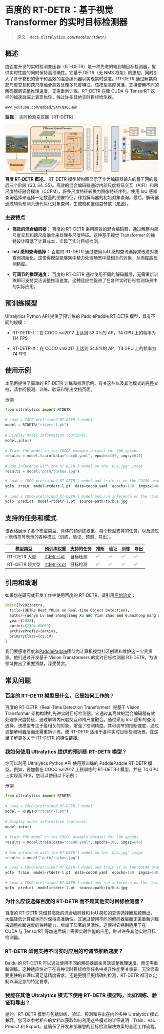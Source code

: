 # 百度的 RT-DETR：基于视觉 Transformer 的实时目标检测器

> 原文：[`docs.ultralytics.com/models/rtdetr/`](https://docs.ultralytics.com/models/rtdetr/)

## 概述

由百度开发的实时检测变压器（RT-DETR）是一种先进的端到端目标检测器，提供实时性能的同时保持高准确性。它基于 DETR（无 NMS 框架）的思想，同时引入了基于卷积的骨干和高效的混合编码器以实现实时速度。RT-DETR 通过解耦内部尺度交互和跨尺度融合高效处理多尺度特征。该模型高度灵活，支持使用不同的解码器层调整推理速度，无需重新训练。RT-DETR 在像 CUDA 与 TensorRT 这样的加速后端上表现优异，胜过许多其他实时目标检测器。

[`www.youtube.com/embed/SArFQs6CHwk`](https://www.youtube.com/embed/SArFQs6CHwk)

**监视：** 实时检测变压器（RT-DETR）

![模型示例图](img/7f966781c755c8c958c9ec7323740907.png) **百度 RT-DETR 概述。** RT-DETR 模型架构图显示了作为编码器输入的骨干网的最后三个阶段 {S3, S4, S5}。高效的混合编码器通过内部尺度特征交互（AIFI）和跨尺度特征融合模块（CCFM），将多尺度特征转换为图像特征序列。使用 IoU 感知查询选择来选择一定数量的图像特征，作为解码器的初始对象查询。最后，解码器通过辅助预测头迭代优化对象查询，生成框和置信度分数（[来源](https://arxiv.org/pdf/2304.08069.pdf)）。

### 主要特点

+   **高效的混合编码器：** 百度的 RT-DETR 采用高效的混合编码器，通过解耦内部尺度交互和跨尺度融合来处理多尺度特征。这种基于视觉 Transformer 的独特设计降低了计算成本，实现了实时目标检测。

+   **IoU 感知查询选择：** 百度的 RT-DETR 通过使用 IoU 感知查询选择来改进对象查询初始化。这使得模型能够集中精力处理场景中最相关的对象，从而提高检测精度。

+   **可调节的推理速度：** 百度的 RT-DETR 通过使用不同的解码器层，无需重新训练即可支持灵活调整推理速度。这种适应性促进了在各种实时目标检测场景中的实际应用。

## 预训练模型

Ultralytics Python API 提供了预训练的 PaddlePaddle RT-DETR 模型，具有不同的规模：

+   RT-DETR-L：在 COCO val2017 上达到 53.0%的 AP，T4 GPU 上的帧率为 114 FPS

+   RT-DETR-X：在 COCO val2017 上达到 54.8%的 AP，T4 GPU 上的帧率为 74 FPS

## 使用示例

本示例提供了简单的 RT-DETR 训练和推理示例。有关这些以及其他模式的完整文档，请参阅预测、训练、验证和导出文档页面。

示例

```py
from ultralytics import RTDETR

# Load a COCO-pretrained RT-DETR-l model
model = RTDETR("rtdetr-l.pt")

# Display model information (optional)
model.info()

# Train the model on the COCO8 example dataset for 100 epochs
results = model.train(data="coco8.yaml", epochs=100, imgsz=640)

# Run inference with the RT-DETR-l model on the 'bus.jpg' image
results = model("path/to/bus.jpg") 
```

```py
# Load a COCO-pretrained RT-DETR-l model and train it on the COCO8 example dataset for 100 epochs
yolo  train  model=rtdetr-l.pt  data=coco8.yaml  epochs=100  imgsz=640

# Load a COCO-pretrained RT-DETR-l model and run inference on the 'bus.jpg' image
yolo  predict  model=rtdetr-l.pt  source=path/to/bus.jpg 
```

## 支持的任务和模式

该表格展示了各个模型类型、具体的预训练权重、每个模型支持的任务，以及通过✅表情符号表示的各种模式（训练、验证、预测、导出）。

| 模型类型 | 预训练权重 | 支持的任务 | 推断 | 验证 | 训练 | 导出 |
| --- | --- | --- | --- | --- | --- | --- |
| RT-DETR 大型 | [rtdetr-l.pt](https://github.com/ultralytics/assets/releases/download/v8.2.0/rtdetr-l.pt) | 目标检测 | ✅ | ✅ | ✅ | ✅ |
| RT-DETR 超大型 | [rtdetr-x.pt](https://github.com/ultralytics/assets/releases/download/v8.2.0/rtdetr-x.pt) | 目标检测 | ✅ | ✅ | ✅ | ✅ |

## 引用和致谢

如果您在研究或开发工作中使用百度的 RT-DETR，请引用[原始论文](https://arxiv.org/abs/2304.08069)：

```py
@misc{lv2023detrs,
  title={DETRs Beat YOLOs on Real-time Object Detection},
  author={Wenyu Lv and Shangliang Xu and Yian Zhao and Guanzhong Wang and Jinman Wei and Cheng Cui and Yuning Du and Qingqing Dang and Yi Liu},
  year={2023},
  eprint={2304.08069},
  archivePrefix={arXiv},
  primaryClass={cs.CV}
} 
```

我们要感谢百度和[PaddlePaddle](https://github.com/PaddlePaddle/PaddleDetection)团队为计算机视觉社区创建和维护这一宝贵资源。他们通过开发基于 Vision Transformers 的实时目标检测器 RT-DETR，为该领域做出了重要贡献，深受赞赏。

## 常见问题

### 百度的 RT-DETR 模型是什么，它是如何工作的？

百度的 RT-DETR（Real-Time Detection Transformer）是基于 Vision Transformer 架构构建的先进实时目标检测器。它通过其高效的混合编码器有效处理多尺度特征，通过解耦内尺度交互和跨尺度融合。通过采用 IoU 感知的查询选择，该模型专注于最相关的对象，增强了检测精度。其可调节的推断速度，通过调整解码器层而无需重新训练，使 RT-DETR 适用于各种实时目标检测场景。在这里了解更多关于 RT-DETR 的特性[链接](https://arxiv.org/pdf/2304.08069.pdf)。

### 我如何使用 Ultralytics 提供的预训练 RT-DETR 模型？

你可以利用 Ultralytics Python API 使用预训练的 PaddlePaddle RT-DETR 模型。例如，要加载在 COCO val2017 上预训练的 RT-DETR-l 模型，并在 T4 GPU 上实现高 FPS，您可以使用以下示例：

示例

```py
from ultralytics import RTDETR

# Load a COCO-pretrained RT-DETR-l model
model = RTDETR("rtdetr-l.pt")

# Display model information (optional)
model.info()

# Train the model on the COCO8 example dataset for 100 epochs
results = model.train(data="coco8.yaml", epochs=100, imgsz=640)

# Run inference with the RT-DETR-l model on the 'bus.jpg' image
results = model("path/to/bus.jpg") 
```

```py
# Load a COCO-pretrained RT-DETR-l model and train it on the COCO8 example dataset for 100 epochs
yolo  train  model=rtdetr-l.pt  data=coco8.yaml  epochs=100  imgsz=640

# Load a COCO-pretrained RT-DETR-l model and run inference on the 'bus.jpg' image
yolo  predict  model=rtdetr-l.pt  source=path/to/bus.jpg 
```

### 为什么应该选择百度的 RT-DETR 而不是其他实时目标检测器？

百度的 RT-DETR 凭借其高效的混合编码器和 IoU 感知的查询选择而脱颖而出，大幅降低计算成本同时保持高准确性。其通过使用不同的解码器层而无需重新训练来调整推断速度的独特能力，增加了显著的灵活性。这使得它特别适用于在 CUDA 与 TensorRT 等加速后端上需要实时性能的应用，胜过许多其他实时目标检测器。

### RT-DETR 如何支持不同实时应用的可调节推断速度？

Baidu 的 RT-DETR 可以通过使用不同的解码器层来灵活调整推理速度，而无需重新训练。这种适应性对于在各种实时目标检测任务中提升性能至关重要。无论您需要更快的处理以满足低精度需求，还是更慢但更精确的检测，RT-DETR 都可以定制以满足您的特定要求。

### 我能在其他 Ultralytics 模式下使用 RT-DETR 模型吗，比如训练、验证和导出？

是的，RT-DETR 模型与包括训练、验证、预测和导出在内的多种 Ultralytics 模式兼容。您可以参考相应的文档以获取如何利用这些模式的详细说明：Train、Val、Predict 和 Export。这确保了开发和部署您的目标检测解决方案的全面工作流程。

